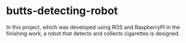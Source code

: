 # butts-detecting-robot
In this project, which was developed using ROS and RaspberryPI in the finishing work, a robot that detects and collects cigarettes is designed.
